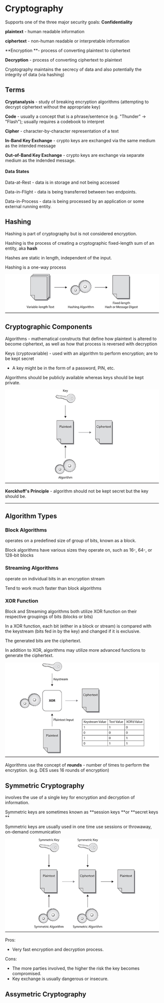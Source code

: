 # Cryptography

Supports one of the three major security goals: **Confidentiality**

**plaintext** - human readable information

**ciphertext** - non-human readable or interpretable information

**Encryption **- process of converting plaintext to ciphertext

**Decryption** - process of converting ciphertext to plaintext

Cryptography maintains the secrecy of data and also potentially the integrity of data \(via hashing\)

## Terms

**Cryptanalysis** - study of breaking encryption algorithms \(attempting to decrypt ciphertext without the appropriate key\)

**Code** - usually a concept that is a phrase/sentence \(e.g. "Thunder" -&gt; "Flash"\); usually requires a codebook to interpret

**Cipher** - character-by-character representation of a text

**In-Band Key Exchange** - crypto keys are exchanged via the same medium as the intended message

**Out-of-Band Key Exchange** - crypto keys are exchange via separate medium as the indended message.

#### Data States

Data-at-Rest - data is in storage and not being accessed

Data-in-Flight - data is being transferred between two endpoints.

Data-in-Process - data is being processed by an application or some external running entity.

## Hashing

Hashing is part of cryptography but is not considered encryption.

Hashing is the process of creating a cryptographic fixed-length sum of an entity, aka **hash**

Hashes are static in length, independent of the input.

Hashing is a one-way process

![](/assets/crypt-1.png)

## Cryptographic Components

Algorithms - mathematical constructs that define how plaintext is altered to become ciphertext, as well as how that process is reversed with decryption

Keys \(cryptovariable\) - used with an algorithm to perform encryption; are to be kept secret

* A key might be in the form of a password, PIN, etc.

Algorithms should be publicly available whereas keys should be kept private.

![](/assets/crypt-2.png)

**Kerckhoff's Principle** - algorithm should not be kept secret but the key should be.

---

## Algorithm Types

### Block Algorithms

operates on a predefined size of group of bits, known as a block.

Block algorithms have various sizes they operate on, such as 16-, 64-, or 128-bit blocks

### Streaming Algorithms

operate on individual bits in an encryption stream

Tend to work much faster than block algorithms

### XOR Function

Block and Streaming algorithms both utilize XOR function on their respective groupings of bits \(blocks or bits\)

In a XOR function, each bit \(either in a block or stream\) is compared with the keystream \(bits fed in by the key\) and changed if it is exclusive.

The generated bits are the ciphertext.

In addition to XOR, algorithms may utilize more advanced functions to generate the ciphertext.

![](/assets/crypt-3.png)

Algorithms use the concept of **rounds** - number of times to perform the encryption. \(e.g. DES uses 16 rounds of encryption\)

## Symmetric Cryptography

involves the use of a single key for encryption and decryption of information.

Symmetric keys are sometimes known as **session keys **or **secret keys **

Symmetric keys are usually used in one time use sessions or throwaway, on-demand communication

![](/assets/crypt-4.png)

Pros:

* Very fast encryption and decryption process.

Cons:

* The more parties involved, the higher the risk the key becomes compromised.
* Key exchange is usually dangerous or insecure.

## Assymetric Cryptography



